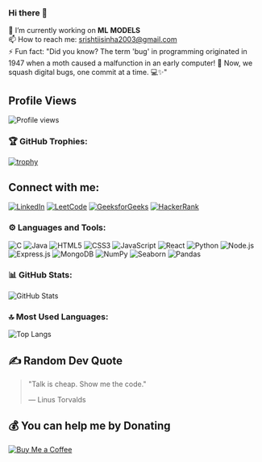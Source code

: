 ### Hi there 👋 

🔭 I’m currently working on **ML** **MODELS**
<br>
📫 How to reach me: [srishtiisinha2003@gmail.com](mailto:srishtiisinha2003@gmail.com)  
⚡ Fun fact: "Did you know? The term 'bug' in programming originated in 1947 when a moth caused a malfunction in   an early computer! 🐛 Now, we squash digital bugs, one commit at a time. 💻✨"

## Profile Views
![Profile views](https://komarev.com/ghpvc/?username=SrishtiSinha2003&color=brightgreen)


### 🏆 GitHub Trophies:
[![trophy](https://github-profile-trophy.vercel.app/?username=SrishtiSinha2003)](https://github.com/SrishtiSinha2003/github-profile-trophy)


## Connect with me:
[![LinkedIn](https://img.shields.io/badge/LinkedIn-%230077B5.svg?style=for-the-badge&logo=linkedin&logoColor=white)](https://linkedin.com/in/srishti-sinha-06aug082003/)
[![LeetCode](https://img.shields.io/badge/LeetCode-%23FFA116.svg?style=for-the-badge&logo=leetcode&logoColor=black)](https://leetcode.com/u/gHKCUzkWji/)
[![GeeksforGeeks](https://img.shields.io/badge/GeeksforGeeks-%2300C853.svg?style=for-the-badge&logo=geeksforgeeks&logoColor=white)](https://auth.geeksforgeeks.org/user/msdianvvtn7/)
[![HackerRank](https://img.shields.io/badge/HackerRank-%232EC866.svg?style=for-the-badge&logo=hackerrank&logoColor=white)](https://www.hackerrank.com/profile/msdianvarsha)



### ⚙️ Languages and Tools:

![C](https://img.shields.io/badge/C-%2300599C.svg?style=for-the-badge&logo=c&logoColor=white)
![Java](https://img.shields.io/badge/Java-%23ED8B00.svg?style=for-the-badge&logo=java&logoColor=white)
![HTML5](https://img.shields.io/badge/HTML5-%23E34F26.svg?style=for-the-badge&logo=html5&logoColor=white)
![CSS3](https://img.shields.io/badge/CSS3-%231572B6.svg?style=for-the-badge&logo=css3&logoColor=white)
![JavaScript](https://img.shields.io/badge/JavaScript-%23F7DF1E.svg?style=for-the-badge&logo=javascript&logoColor=black)
![React](https://img.shields.io/badge/React-%2361DAFB.svg?style=for-the-badge&logo=react&logoColor=black)
![Python](https://img.shields.io/badge/Python-3670A0?style=for-the-badge&logo=python&logoColor=ffdd54)
![Node.js](https://img.shields.io/badge/Node.js-6DA55F?style=for-the-badge&logo=node.js&logoColor=white)
![Express.js](https://img.shields.io/badge/Express.js-%23404d59.svg?style=for-the-badge&logo=express&logoColor=%2361DAFB)
![MongoDB](https://img.shields.io/badge/MongoDB-%2347A248.svg?style=for-the-badge&logo=mongodb&logoColor=white)
![NumPy](https://img.shields.io/badge/NumPy-%23013243.svg?style=for-the-badge&logo=numpy&logoColor=white)
![Seaborn](https://img.shields.io/badge/Seaborn-%23013243.svg?style=for-the-badge&logo=seaborn&logoColor=white)
![Pandas](https://img.shields.io/badge/Pandas-%23150458.svg?style=for-the-badge&logo=pandas&logoColor=white)


### 📊 GitHub Stats:
![GitHub Stats](https://github-readme-stats.vercel.app/api?username=SrishtiSinha2003&show_icons=true&theme=radical)

### 🔝 Most Used Languages:
![Top Langs](https://github-readme-stats.vercel.app/api/top-langs/?username=SrishtiSinha2003&layout=compact)



## ✍️ Random Dev Quote
> "Talk is cheap. Show me the code."
>
> — Linus Torvalds


## 💰 You can help me by Donating

[![Buy Me a Coffee](https://img.shields.io/badge/Buy_Me_A_Coffee-yellow?style=flat-square&logo=buy-me-a-coffee)](https://www.buymeacoffee.com/SrishtiSinha2003)

